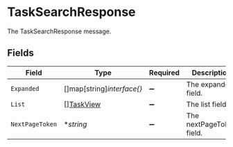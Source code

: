 # TaskSearchResponse

The TaskSearchResponse message.


## Fields

| Field                                         | Type                                          | Required                                      | Description                                   |
| --------------------------------------------- | --------------------------------------------- | --------------------------------------------- | --------------------------------------------- |
| `Expanded`                                    | []map[string]*interface{}*                    | :heavy_minus_sign:                            | The expanded field.                           |
| `List`                                        | [][TaskView](../../models/shared/taskview.md) | :heavy_minus_sign:                            | The list field.                               |
| `NextPageToken`                               | **string*                                     | :heavy_minus_sign:                            | The nextPageToken field.                      |